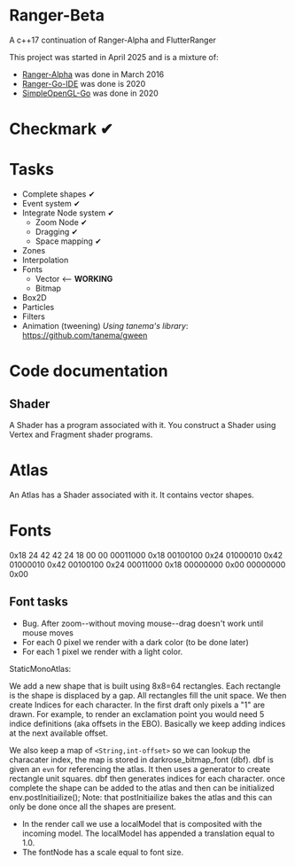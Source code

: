 # Ranger-Beta
A c++17 continuation of Ranger-Alpha and FlutterRanger

This project was started in April 2025 and is a mixture of:

- [Ranger-Alpha](https://github.com/wdevore/Ranger-Alpha) was done in March 2016
- [Ranger-Go-IDE](https://github.com/wdevore/Ranger-Go-IGE) was done is 2020
- [SimpleOpenGL-Go](https://github.com/wdevore/SimpleOpenGL-Go) was done in 2020

# Checkmark ✔

# Tasks
* Complete shapes ✔
* Event system ✔
* Integrate Node system ✔
  * Zoom Node ✔
  * Dragging ✔
  * Space mapping ✔
* Zones
* Interpolation
* Fonts
  * Vector <-- **WORKING**
  * Bitmap
* Box2D
* Particles
* Filters
* Animation (tweening) *Using tanema's library*: https://github.com/tanema/gween

# Code documentation

## Shader
A Shader has a program associated with it. You construct a Shader using Vertex and Fragment shader programs.

# Atlas
An Atlas has a Shader associated with it. It contains vector shapes.

# Fonts

0x18 24 42 42 24 18 00 00
00011000 0x18
00100100 0x24
01000010 0x42
01000010 0x42
00100100 0x24
00011000 0x18
00000000 0x00
00000000 0x00

## Font tasks
- Bug. After zoom--without moving mouse--drag doesn't work until mouse moves
- For each 0 pixel we render with a dark color (to be done later)
- For each 1 pixel we render with a light color.

StaticMonoAtlas:

We add a new shape that is built using 8x8=64 rectangles. Each rectangle is the shape is displaced by a gap. All rectangles fill the unit space.
We then create Indices for each character. In the first draft only pixels a "1" are drawn. For example, to render an exclamation point you would need 5 indice definitions (aka offsets in the EBO). Basically we keep adding indices at the next available offset.

We also keep a map of ```<String,int-offset>``` so we can lookup the characater index, the map is stored in darkrose_bitmap_font (dbf). dbf is given an ```evn``` for referencing the atlas. It then uses a generator to create rectangle unit squares. dbf then generates indices for each character.
once complete the shape can be added to the atlas and then can be initialized env.postInitiailize();
Note: that postInitiailize bakes the atlas and this can only be done once all the shapes are present.

- In the render call we use a localModel that is composited with the incoming
model. The localModel has appended a translation equal to 1.0.
- The fontNode has a scale equal to font size.


